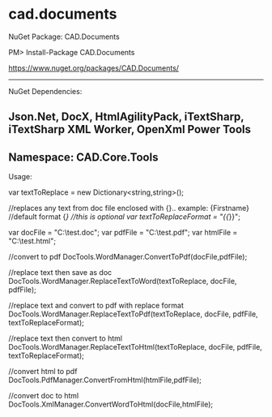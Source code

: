 # cad.documents

NuGet Package: CAD.Documents

PM> Install-Package CAD.Documents

https://www.nuget.org/packages/CAD.Documents/

----------------------------------------------------------------
NuGet Dependencies:

Json.Net, DocX, HtmlAgilityPack, iTextSharp, iTextSharp XML Worker, OpenXml Power Tools
---------------------------------------------------------

Namespace: CAD.Core.Tools
----------------------------------------------------
Usage:

var textToReplace = new Dictionary<string,string>();

//replaces any text from doc file enclosed with {}.. example: {Firstname}
//default format {*}
//this is optional
var textToReplaceFormat = "{{*}}"; 

var docFile = "C:\test.doc";
var pdfFile = "C:\test.pdf";
var htmlFile = "C:\test.html";

//convert to pdf
DocTools.WordManager.ConvertToPdf(docFile,pdfFile);

//replace text then save as doc
DocTools.WordManager.ReplaceTextToWord(textToReplace, docFile, pdfFile);

//replace text and convert to pdf with replace format
DocTools.WordManager.ReplaceTextToPdf(textToReplace, docFile, pdfFile, textToReplaceFormat);

//replace text then convert to html
DocTools.WordManager.ReplaceTextToHtml(textToReplace, docFile, pdfFile, textToReplaceFormat);

//convert html to pdf
DocTools.PdfManager.ConvertFromHtml(htmlFile,pdfFile);

//convert doc to html
DocTools.XmlManager.ConvertWordToHtml(docFile,htmlFile);


